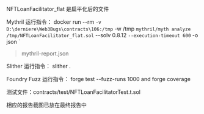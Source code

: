 NFTLoanFacilitator_flat 是扁平化后的文件

Mythril 运行指令：
docker run --rm `
  -v D:\derniere\Web3Bugs\contracts\106:/tmp `
  -w /tmp `
  mythril/myth analyze /tmp/NFTLoanFacilitator_flat.sol `
    --solv 0.8.12 `
    --execution-timeout 600 `
    -o json `
> mythril-report.json

Slither 运行指令： 
slither .

Foundry Fuzz 运行指令：
forge test --fuzz-runs 1000 and
forge coverage 

测试文件：contracts/test/NFTLoanFacilitatorTest.t.sol

相应的报告截图已放在最终报告中

